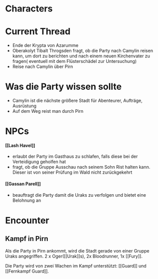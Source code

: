 # Characters


# Current Thread
- Ende der Krypta von Azarumme
- Oberakolyt Tibalt Throgsden fragt, ob die Party nach Camylin reisen kann, um dort zu berichten und nach einem neuen Kirchenvater zu fragen( eventuell mit dem Flüsterschädel zur Untersuchung)
- Reise nach Camylin über Pirn

# Was die Party wissen sollte
- Camylin ist die nächste größere Stadt für Abenteurer, Aufträge, Ausrüstung 
- Auf dem Weg reist man durch Pirn

# NPCs
#### [[Lash Havel]]
- erlaubt der Party im Gasthaus zu schlafen, falls diese bei der Verteidigung geholfen hat
- fragt, ob die Gruppe Ausschau nach seinem Sohn Rist halten kann. Dieser ist von seiner Prüfung im Wald nicht zurückgekehrt

#### [[Gassan Parell]]
- beauftragt die Party damit die Uraks zu verfolgen und bietet eine Belohnung an


# Encounter

## Kampf in Pirn
Als die Party in Pirn ankommt, wird die Stadt gerade von einer Gruppe Uraks angegriffen.
2 x Oger([[Urak]]s), 2x Bloodrunner, 1x [[Fury]].

Die Party wird von zwei Wachen im Kampf unterstützt: 
[[Guard]] und [[Fernkampf Guard]].